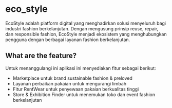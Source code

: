 # eco_style

EcoStyle adalah platform digital yang menghadirkan solusi menyeluruh bagi industri fashion berkelanjutan. Dengan mengusung prinsip reuse, repair, dan responsible fashion, EcoStyle menjadi ekosistem yang menghubungkan pengguna dengan berbagai layanan fashion berkelanjutan.

## What are the feature?

Untuk menanggulangi ini aplikasi ini menyediakan fitur sebagai berikut:
- Marketplace untuk brand sustainable fashion & preloved
- Layanan perbaikan pakaian untuk mengurangi limbah
- Fitur RentWear untuk penyewaan pakaian berkualitas tinggi
- Store & Exhibition Finder untuk menemukan toko dan event fashion berkelanjutan